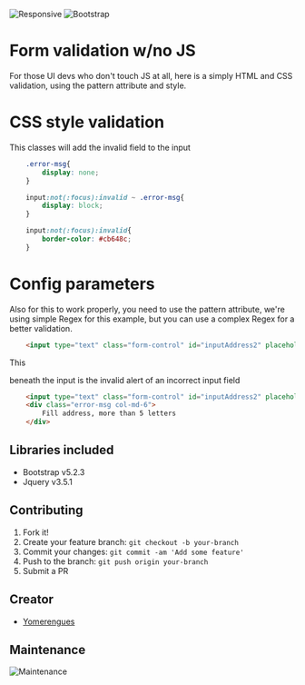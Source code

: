 ![Responsive](https://img.shields.io/badge/Responsive-Yes-ff69b4)
![Bootstrap](https://img.shields.io/badge/bootstrap-5.2.3-blue)

# Form validation w/no JS
For those UI devs who don't touch JS at all, here is a simply HTML and CSS validation, using the pattern attribute and style.

# CSS style validation 

This classes will add the invalid field to the input

```css
    .error-msg{
        display: none;
    }

    input:not(:focus):invalid ~ .error-msg{
        display: block;
    }

    input:not(:focus):invalid{
        border-color: #cb648c;
    }
```

# Config parameters

Also for this to work properly, you need to use the pattern attribute, we're using simple Regex for this example, but you can use a complex Regex for a better validation.

```html
    <input type="text" class="form-control" id="inputAddress2" placeholder="Apartment, studio, or floor" pattern="[A-Za-z]{5,25}">
```
This <DIV> beneath the input is the invalid alert of an incorrect input field

```html
    <input type="text" class="form-control" id="inputAddress2" placeholder="Apartment, studio, or floor" pattern="[A-Za-z]{5,25}">
    <div class="error-msg col-md-6">
        Fill address, more than 5 letters 
    </div>
```

## Libraries included
* Bootstrap v5.2.3
* Jquery v3.5.1

## Contributing

1. Fork it!
2. Create your feature branch: `git checkout -b your-branch`
3. Commit your changes: `git commit -am 'Add some feature'`
4. Push to the branch: `git push origin your-branch`
5. Submit a PR

## Creator
* <a href="https://github.com/adhirsaurio">Yomerengues</a>

## Maintenance
![Maintenance](https://img.shields.io/badge/Maintenance-Yes-brightgreen)